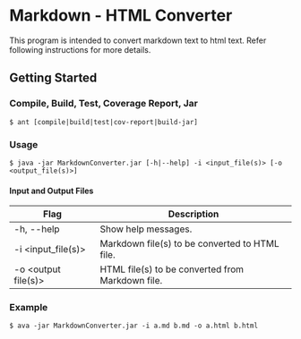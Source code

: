 # Markdown - HTML Converter
This program is intended to convert markdown text to html text. Refer following instructions for more details.

## Getting Started

### Compile, Build, Test, Coverage Report, Jar

```
$ ant [compile|build|test|cov-report|build-jar]
```

### Usage
```
$ java -jar MarkdownConverter.jar [-h|--help] -i <input_file(s)> [-o <output_file(s)>]
```

#### Input and Output Files

| Flag | Description |
| --- | --- |
| -h, --help | Show help messages. |
| -i <input_file(s)> 	| Markdown file(s) to be converted to HTML file. |
| -o <output file(s)> 	| HTML file(s) to be converted from Markdown file. | 

### Example
```
$ ava -jar MarkdownConverter.jar -i a.md b.md -o a.html b.html
```
